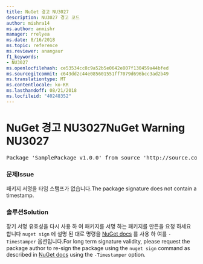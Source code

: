 ```yaml
---
title: NuGet 경고 NU3027
description: NU3027 경고 코드
author: mishra14
ms.author: anmishr
manager: rrelyea
ms.date: 8/16/2018
ms.topic: reference
ms.reviewer: anangaur
f1_keywords:
- NU3027
ms.openlocfilehash: ce53534cc8c9a52b5e0642e807f130459a44bfed
ms.sourcegitcommit: c643dd2c44e085601551ff7079d696bcc3ad2b49
ms.translationtype: MT
ms.contentlocale: ko-KR
ms.lasthandoff: 08/21/2018
ms.locfileid: "40248352"
---
```

# <a name="nuget-warning-nu3027"></a><span data-ttu-id="a496e-103">NuGet 경고 NU3027</span><span class="sxs-lookup"><span data-stu-id="a496e-103">NuGet Warning NU3027</span></span>

<pre>Package 'SamplePackage v1.0.0' from source 'http://source.com/index.json': The signature should be timestamped to enable long-term signature validity after the certificate has expired.</pre>

### <a name="issue"></a><span data-ttu-id="a496e-104">문제</span><span class="sxs-lookup"><span data-stu-id="a496e-104">Issue</span></span>

<span data-ttu-id="a496e-105">패키지 서명을 타임 스탬프가 없습니다.</span><span class="sxs-lookup"><span data-stu-id="a496e-105">The package signature does not contain a timestamp.</span></span>


### <a name="solution"></a><span data-ttu-id="a496e-106">솔루션</span><span class="sxs-lookup"><span data-stu-id="a496e-106">Solution</span></span>

<span data-ttu-id="a496e-107">장기 서명 유효성을 다시 사용 하 여 패키지를 서명 하는 패키지를 만든을 요청 하세요 합니다 `nuget sign` 에 설명 된 대로 명령을 [NuGet docs](https://docs.microsoft.com/en-us/nuget/create-packages/sign-a-package) 를 사용 하 여를 `-Timestamper` 옵션입니다.</span><span class="sxs-lookup"><span data-stu-id="a496e-107">For long term signature validity, please request the package author to re-sign the package using the `nuget sign` command as described in [NuGet docs](https://docs.microsoft.com/en-us/nuget/create-packages/sign-a-package) using the `-Timestamper` option.</span></span>


